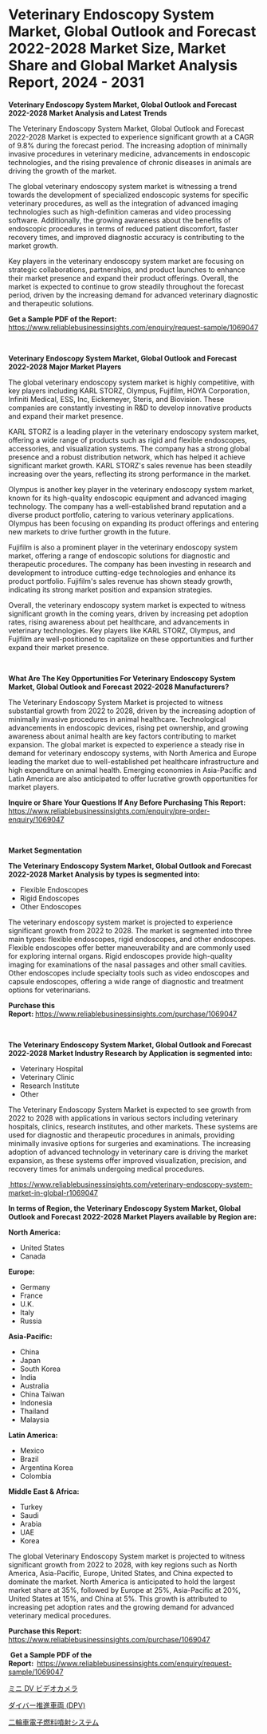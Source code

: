 <p><h1>Veterinary Endoscopy System Market, Global Outlook and Forecast 2022-2028 Market Size, Market Share and Global Market Analysis Report, 2024 - 2031</h1></p><p><strong>Veterinary Endoscopy System Market, Global Outlook and Forecast 2022-2028 Market Analysis and Latest Trends</strong></p>
<p><p>The Veterinary Endoscopy System Market, Global Outlook and Forecast 2022-2028 Market is expected to experience significant growth at a CAGR of 9.8% during the forecast period. The increasing adoption of minimally invasive procedures in veterinary medicine, advancements in endoscopic technologies, and the rising prevalence of chronic diseases in animals are driving the growth of the market.</p><p>The global veterinary endoscopy system market is witnessing a trend towards the development of specialized endoscopic systems for specific veterinary procedures, as well as the integration of advanced imaging technologies such as high-definition cameras and video processing software. Additionally, the growing awareness about the benefits of endoscopic procedures in terms of reduced patient discomfort, faster recovery times, and improved diagnostic accuracy is contributing to the market growth.</p><p>Key players in the veterinary endoscopy system market are focusing on strategic collaborations, partnerships, and product launches to enhance their market presence and expand their product offerings. Overall, the market is expected to continue to grow steadily throughout the forecast period, driven by the increasing demand for advanced veterinary diagnostic and therapeutic solutions.</p></p>
<p><strong>Get a Sample PDF of the Report:&nbsp;</strong> <a href="https://www.reliablebusinessinsights.com/enquiry/request-sample/1069047">https://www.reliablebusinessinsights.com/enquiry/request-sample/1069047</a></p>
<p>&nbsp;</p>
<p><strong>Veterinary Endoscopy System Market, Global Outlook and Forecast 2022-2028 Major Market Players</strong></p>
<p><p>The global veterinary endoscopy system market is highly competitive, with key players including KARL STORZ, Olympus, Fujifilm, HOYA Corporation, Infiniti Medical, ESS, Inc, Eickemeyer, Steris, and Biovision. These companies are constantly investing in R&D to develop innovative products and expand their market presence.</p><p>KARL STORZ is a leading player in the veterinary endoscopy system market, offering a wide range of products such as rigid and flexible endoscopes, accessories, and visualization systems. The company has a strong global presence and a robust distribution network, which has helped it achieve significant market growth. KARL STORZ's sales revenue has been steadily increasing over the years, reflecting its strong performance in the market.</p><p>Olympus is another key player in the veterinary endoscopy system market, known for its high-quality endoscopic equipment and advanced imaging technology. The company has a well-established brand reputation and a diverse product portfolio, catering to various veterinary applications. Olympus has been focusing on expanding its product offerings and entering new markets to drive further growth in the future.</p><p>Fujifilm is also a prominent player in the veterinary endoscopy system market, offering a range of endoscopic solutions for diagnostic and therapeutic procedures. The company has been investing in research and development to introduce cutting-edge technologies and enhance its product portfolio. Fujifilm's sales revenue has shown steady growth, indicating its strong market position and expansion strategies.</p><p>Overall, the veterinary endoscopy system market is expected to witness significant growth in the coming years, driven by increasing pet adoption rates, rising awareness about pet healthcare, and advancements in veterinary technologies. Key players like KARL STORZ, Olympus, and Fujifilm are well-positioned to capitalize on these opportunities and further expand their market presence.</p></p>
<p>&nbsp;</p>
<p><strong>What Are The Key Opportunities For Veterinary Endoscopy System Market, Global Outlook and Forecast 2022-2028 Manufacturers?</strong></p>
<p><p>The Veterinary Endoscopy System Market is projected to witness substantial growth from 2022 to 2028, driven by the increasing adoption of minimally invasive procedures in animal healthcare. Technological advancements in endoscopic devices, rising pet ownership, and growing awareness about animal health are key factors contributing to market expansion. The global market is expected to experience a steady rise in demand for veterinary endoscopy systems, with North America and Europe leading the market due to well-established pet healthcare infrastructure and high expenditure on animal health. Emerging economies in Asia-Pacific and Latin America are also anticipated to offer lucrative growth opportunities for market players.</p></p>
<p><strong>Inquire or Share Your Questions If Any Before Purchasing This Report:</strong> <a href="https://www.reliablebusinessinsights.com/enquiry/pre-order-enquiry/1069047">https://www.reliablebusinessinsights.com/enquiry/pre-order-enquiry/1069047</a></p>
<p>&nbsp;</p>
<p><strong>Market Segmentation</strong></p>
<p><strong>The Veterinary Endoscopy System Market, Global Outlook and Forecast 2022-2028 Market Analysis by types is segmented into:</strong></p>
<p><ul><li>Flexible Endoscopes</li><li>Rigid Endoscopes</li><li>Other Endoscopes</li></ul></p>
<p><p>The veterinary endoscopy system market is projected to experience significant growth from 2022 to 2028. The market is segmented into three main types: flexible endoscopes, rigid endoscopes, and other endoscopes. Flexible endoscopes offer better maneuverability and are commonly used for exploring internal organs. Rigid endoscopes provide high-quality imaging for examinations of the nasal passages and other small cavities. Other endoscopes include specialty tools such as video endoscopes and capsule endoscopes, offering a wide range of diagnostic and treatment options for veterinarians.</p></p>
<p><strong>Purchase this Report:&nbsp;</strong><a href="https://www.reliablebusinessinsights.com/purchase/1069047">https://www.reliablebusinessinsights.com/purchase/1069047</a></p>
<p>&nbsp;</p>
<p><strong>The Veterinary Endoscopy System Market, Global Outlook and Forecast 2022-2028 Market Industry Research by Application is segmented into:</strong></p>
<p><ul><li>Veterinary Hospital</li><li>Veterinary Clinic</li><li>Research Institute</li><li>Other</li></ul></p>
<p><p>The Veterinary Endoscopy System Market is expected to see growth from 2022 to 2028 with applications in various sectors including veterinary hospitals, clinics, research institutes, and other markets. These systems are used for diagnostic and therapeutic procedures in animals, providing minimally invasive options for surgeries and examinations. The increasing adoption of advanced technology in veterinary care is driving the market expansion, as these systems offer improved visualization, precision, and recovery times for animals undergoing medical procedures.</p></p>
<p><a href="https://www.reliablebusinessinsights.com/veterinary-endoscopy-system-market-in-global-r1069047">&nbsp;https://www.reliablebusinessinsights.com/veterinary-endoscopy-system-market-in-global-r1069047</a></p>
<p><strong>In terms of Region, the Veterinary Endoscopy System Market, Global Outlook and Forecast 2022-2028 Market Players available by Region are:</strong></p>
<p>
    <p> <strong> North America: </strong>
        <ul>
            <li>United States</li>
            <li>Canada</li>
        </ul>
        </p> 
    <p> <strong> Europe: </strong>
        <ul>
            <li>Germany</li>
            <li>France</li>
            <li>U.K.</li>
            <li>Italy</li>
            <li>Russia</li>
        </ul>
        </p> 
    <p> <strong> Asia-Pacific: </strong>
        <ul>
            <li>China</li>
            <li>Japan</li>
            <li>South Korea</li>
            <li>India</li>
            <li>Australia</li>
            <li>China Taiwan</li>
            <li>Indonesia</li>
            <li>Thailand</li>
            <li>Malaysia</li>
        </ul>
        </p> 
    <p> <strong> Latin America: </strong>
        <ul>
            <li>Mexico</li>
            <li>Brazil</li>
            <li>Argentina Korea</li>
            <li>Colombia</li>
        </ul>
        </p> 
    <p> <strong> Middle East & Africa: </strong>
        <ul>
            <li>Turkey</li>
            <li>Saudi</li>
            <li>Arabia</li>
            <li>UAE</li>
            <li>Korea</li>
        </ul>
    </p>
    </p>
<p><p>The global Veterinary Endoscopy System market is projected to witness significant growth from 2022 to 2028, with key regions such as North America, Asia-Pacific, Europe, United States, and China expected to dominate the market. North America is anticipated to hold the largest market share at 35%, followed by Europe at 25%, Asia-Pacific at 20%, United States at 15%, and China at 5%. This growth is attributed to increasing pet adoption rates and the growing demand for advanced veterinary medical procedures.</p></p>
<p><strong>Purchase this Report: </strong><a href="https://www.reliablebusinessinsights.com/purchase/1069047">https://www.reliablebusinessinsights.com/purchase/1069047</a></p>
<p>&nbsp;<strong>Get a Sample PDF of the Report:&nbsp;&nbsp;</strong><a href="https://www.reliablebusinessinsights.com/enquiry/request-sample/1069047">https://www.reliablebusinessinsights.com/enquiry/request-sample/1069047</a></p>
<p><strong></strong></p>
<p><p><a href="https://github.com/FrancoWeber2023/Market-Research-Report-List-1/blob/main/681481985660.md">ミニ DV ビデオカメラ</a></p><p><a href="https://github.com/kegley4963/Market-Research-Report-List-1/blob/main/617620785659.md">ダイバー推進車両 (DPV)</a></p><p><a href="https://github.com/LuzHills1972/Market-Research-Report-List-1/blob/main/313471985661.md">二輪車電子燃料噴射システム</a></p></p>